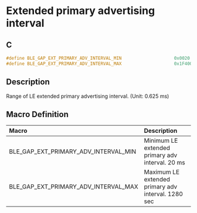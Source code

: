 # Extended primary advertising interval

## C

```c
#define BLE_GAP_EXT_PRIMARY_ADV_INTERVAL_MIN                    0x0020
#define BLE_GAP_EXT_PRIMARY_ADV_INTERVAL_MAX                    0x1F4000
```

## Description

Range of LE extended primary advertising interval. (Unit: 0.625 ms)

## Macro Definition

|Macro|Description|
|:---|:---|
|BLE_GAP_EXT_PRIMARY_ADV_INTERVAL_MIN|Minimum LE extended primary adv interval. 20 ms|
|BLE_GAP_EXT_PRIMARY_ADV_INTERVAL_MAX|Maximum LE extended primary adv interval. 1280 sec|
